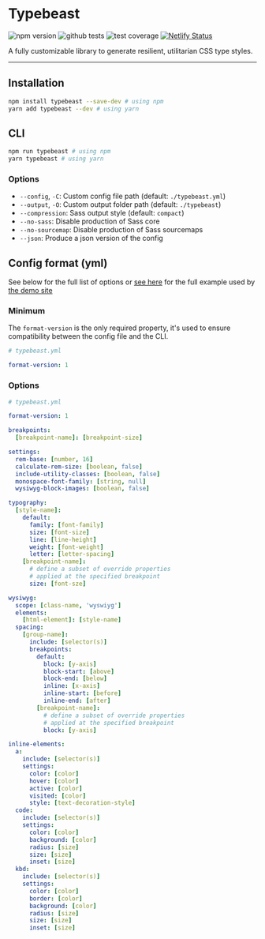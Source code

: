 # Typebeast

![npm version](https://img.shields.io/npm/v/typebeast)
![github tests](https://img.shields.io/github/workflow/status/xdmorgan/typebeast/Node.js%20CI)
![test coverage](https://img.shields.io/codecov/c/github/xdmorgan/typebeast)
[![Netlify Status](https://api.netlify.com/api/v1/badges/df7ba928-fa2e-42c0-8150-88bdc3ddb95e/deploy-status)](https://app.netlify.com/sites/typebeast-library/deploys)

A fully customizable library to generate resilient, utilitarian CSS type styles.

---

## Installation

```zsh
npm install typebeast --save-dev # using npm
yarn add typebeast --dev # using yarn
```

## CLI

```zsh
npm run typebeast # using npm
yarn typebeast # using yarn
```

### Options

- `--config`, `-C`: Custom config file path (default: `./typebeast.yml`)
- `--output`, `-O`: Custom output folder path (default: `./typebeast`)
- `--compression`: Sass output style (default: `compact`)
- `--no-sass`: Disable production of Sass core
- `--no-sourcemap`: Disable production of Sass sourcemaps
- `--json`: Produce a json version of the config

## Config format (yml)

See below for the full list of options or [see here](./typebeast.yml) for the full example used by [the demo site](https://typebeast-library.netlify.app)

### Minimum

The `format-version` is the only required property, it's used to ensure compatibility between the config file and the CLI.

```yml
# typebeast.yml

format-version: 1
```

### Options

```yml
# typebeast.yml

format-version: 1

breakpoints:
  [breakpoint-name]: [breakpoint-size]

settings:
  rem-base: [number, 16]
  calculate-rem-size: [boolean, false]
  include-utility-classes: [boolean, false]
  monospace-font-family: [string, null]
  wysiwyg-block-images: [boolean, false]

typography:
  [style-name]:
    default:
      family: [font-family]
      size: [font-size]
      line: [line-height]
      weight: [font-weight]
      letter: [letter-spacing]
    [breakpoint-name]:
      # define a subset of override properties
      # applied at the specified breakpoint
      size: [font-sze]

wysiwyg:
  scope: [class-name, 'wyswiyg']
  elements:
    [html-element]: [style-name]
  spacing:
    [group-name]:
      include: [selector(s)]
      breakpoints:
        default:
          block: [y-axis]
          block-start: [above]
          block-end: [below]
          inline: [x-axis]
          inline-start: [before]
          inline-end: [after]
        [breakpoint-name]:
          # define a subset of override properties
          # applied at the specified breakpoint
          block: [y-axis]

inline-elements:
  a:
    include: [selector(s)]
    settings:
      color: [color]
      hover: [color]
      active: [color]
      visited: [color]
      style: [text-decoration-style]
  code:
    include: [selector(s)]
    settings:
      color: [color]
      background: [color]
      radius: [size]
      size: [size]
      inset: [size]
  kbd:
    include: [selector(s)]
    settings:
      color: [color]
      border: [color]
      background: [color]
      radius: [size]
      size: [size]
      inset: [size]
```
